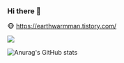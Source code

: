### Hi there 👋
🐵 https://earthwarmman.tistory.com/

<img src="https://img.shields.io/badge/react native-black?style=flat-square&logo=react&logoColor=#61DAFB"/>

![Anurag's GitHub stats](https://github-readme-stats.vercel.app/api?username=kjm9547&show_icons=true&theme=radical)

<!--

Here are some ideas to get you started:
**kjm9547/kjm9547** is a ✨ _special_ ✨ repository because its `README.md` (this file) appears on your GitHub profile.
- 🔭 I’m currently working on ...
- 🌱 I’m currently learning ...
- 👯 I’m looking to collaborate on ...
- 🤔 I’m looking for help with ...
- 💬 Ask me about ...
- 📫 How to reach me: ...
- 😄 Pronouns: ...
- ⚡ Fun fact: ...
-->
